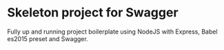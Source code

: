 # Skeleton project for Swagger

Fully up and running project boilerplate using NodeJS with Express, Babel es2015 preset and Swagger.
